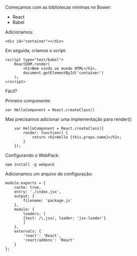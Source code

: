 Começamos com as bibliotecas mínimas no Bower:

* React
* Babel

Adicionamos:

    <div id="container"></div>
    
Em seguida, criamos o script:
    
    <script type="text/babel">
        ReactDOM.render(
            <h1>Bem vindo ao mundo HTML</h1>,
            document.getElementById('container')
        );
    </script>
    
Fácil?

Primeiro componente:

    var HelloComponent = React.createClass()
    
Mas precisamos adicionar uma implementação para render():

        var HelloComponent = React.createClass({
            render: function() {
                return <h2>Hello {this.props.name}</h2>;
            }
        });

Configurando o WebPack:
    
    npm install -g webpack
    
Adicionamos um arquivo de configuração:

    module.exports = {
        cache: true,
        entry: './index.jsx',
        output: {
            filename: 'package.js'
        },
        module: {
            loaders: [
            {test: /\.jsx/, loader: 'jsx-loader'}
            ]
        },
        externals: {
            'react': 'React',
            'react/addons': 'React'
        }
    };

